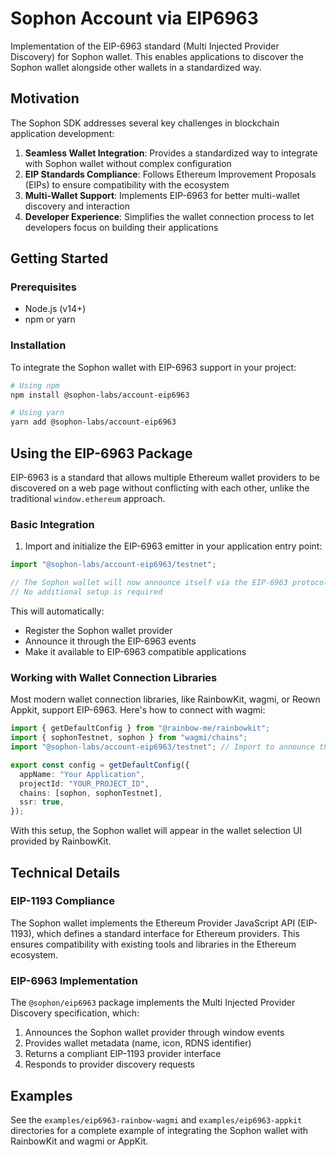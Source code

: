 # Sophon Account via EIP6963

Implementation of the EIP-6963 standard (Multi Injected Provider Discovery) for Sophon wallet. This enables applications to discover the Sophon wallet alongside other wallets in a standardized way.

## Motivation

The Sophon SDK addresses several key challenges in blockchain application development:

1. **Seamless Wallet Integration**: Provides a standardized way to integrate with Sophon wallet without complex configuration
2. **EIP Standards Compliance**: Follows Ethereum Improvement Proposals (EIPs) to ensure compatibility with the ecosystem
3. **Multi-Wallet Support**: Implements EIP-6963 for better multi-wallet discovery and interaction
4. **Developer Experience**: Simplifies the wallet connection process to let developers focus on building their applications

## Getting Started

### Prerequisites

- Node.js (v14+)
- npm or yarn

### Installation

To integrate the Sophon wallet with EIP-6963 support in your project:

```sh
# Using npm
npm install @sophon-labs/account-eip6963

# Using yarn
yarn add @sophon-labs/account-eip6963
```

## Using the EIP-6963 Package

EIP-6963 is a standard that allows multiple Ethereum wallet providers to be discovered on a web page without conflicting with each other, unlike the traditional `window.ethereum` approach.

### Basic Integration

1. Import and initialize the EIP-6963 emitter in your application entry point:

```ts
import "@sophon-labs/account-eip6963/testnet";

// The Sophon wallet will now announce itself via the EIP-6963 protocol
// No additional setup is required
```

This will automatically:

- Register the Sophon wallet provider
- Announce it through the EIP-6963 events
- Make it available to EIP-6963 compatible applications

### Working with Wallet Connection Libraries

Most modern wallet connection libraries, like RainbowKit, wagmi, or Reown Appkit, support EIP-6963. Here's how to connect with wagmi:

```ts
import { getDefaultConfig } from "@rainbow-me/rainbowkit";
import { sophonTestnet, sophon } from "wagmi/chains";
import "@sophon-labs/account-eip6963/testnet"; // Import to announce the Sophon provider

export const config = getDefaultConfig({
  appName: "Your Application",
  projectId: "YOUR_PROJECT_ID",
  chains: [sophon, sophonTestnet],
  ssr: true,
});
```

With this setup, the Sophon wallet will appear in the wallet selection UI provided by RainbowKit.

## Technical Details

### EIP-1193 Compliance

The Sophon wallet implements the Ethereum Provider JavaScript API (EIP-1193), which defines a standard interface for Ethereum providers. This ensures compatibility with existing tools and libraries in the Ethereum ecosystem.

### EIP-6963 Implementation

The `@sophon/eip6963` package implements the Multi Injected Provider Discovery specification, which:

1. Announces the Sophon wallet provider through window events
2. Provides wallet metadata (name, icon, RDNS identifier)
3. Returns a compliant EIP-1193 provider interface
4. Responds to provider discovery requests

## Examples

See the `examples/eip6963-rainbow-wagmi` and `examples/eip6963-appkit` directories for a complete example of integrating the Sophon wallet with RainbowKit and wagmi or AppKit.
